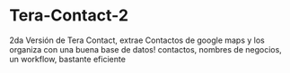 # Tera-Contact-2
2da Versión de Tera Contact, extrae Contactos de google maps y los organiza con una buena base de datos! contactos, nombres de negocios, un workflow, bastante eficiente
